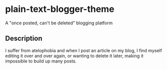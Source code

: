 # plain-text-blogger-theme

A "once posted, can't be deleted" blogging platform

## Description

I suffer from atelophobia and when I post an article on my blog, I find myself editing it over and over again, or wanting to delete it later, making it impossible to build up many posts.
